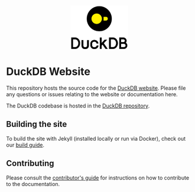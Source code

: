 <div align="center">
  <img src="./images/logo-dl/DuckDB_Logo-stacked.svg" height="120">
</div>

# DuckDB Website

This repository hosts the source code for the [DuckDB website](https://www.duckdb.org). Please file any questions or issues relating to the website or documentation here.

The DuckDB codebase is hosted in the [DuckDB repository](https://github.com/duckdb/duckdb).

## Building the site

To build the site with Jekyll (installed locally or run via Docker), check out our [build guide](building.md).

## Contributing

Please consult the [contributor's guide](CONTRIBUTING.md) for instructions on how to contribute to the documentation.
